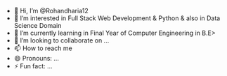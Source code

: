 - 👋 Hi, I’m @Rohandharia12
- 👀 I’m interested in Full Stack Web Development & Python & also in Data Science Domain
- 🌱 I’m currently learning in Final Year of Computer Engineering in B.E>
- 💞️ I’m looking to collaborate on ...
- 📫 How to reach me
- 😄 Pronouns: ...
- ⚡ Fun fact: ...

<!---
Rohandharia12/Rohandharia12 is a ✨ special ✨ repository because its `README.md` (this file) appears on your GitHub profile.
You can click the Preview link to take a look at your changes.
--->
